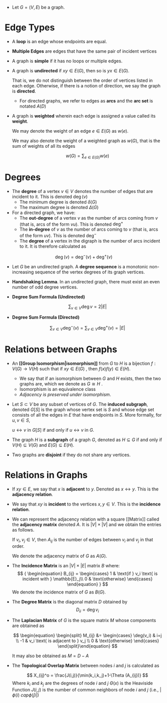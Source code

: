 * Let $G=(V,E)$ be a graph. 

# Edge Types
* A **loop** is an edge whose endpoints are equal.
* **Multiple Edges** are edges that have the same pair of incident vertices
* A graph is **simple** if it has no loops or multiple edges.

* A graph is **undirected** if $xy\in E(G)$, then so is $yx\in E(G)$. 
  
  That is, we do not distinguish between the order of vertices listed in each edge. Otherwise, if there is a notion of direction, we say the graph is **directed**.
	* For directed graphs, we refer to edges as **arcs** and the **arc set** is notated $A(D)$

* A graph is **weighted** wherein each edge is assigned a value called its **weight**. 
  
  We may denote the weight of an edge $e\in E(G)$ as $w(e)$. 
  
  We may also denote the weight of a weighted graph as $w(G)$, that is the sum of weights of all its edges 
  
  $$
  w(G)=\sum_{e\in E(G)}w(e)
  $$
# Degrees
* The **degree** of a vertex $v\in V$ denotes the number of edges that are incident to it. This is denoted $\deg(v)$
	* The minimum degree is denoted $\delta(G)$
	* The maximum degree is denoted $\Delta(G)$
* For a directed graph, we have: 
	* The **out-degree** of a vertex $v$ as the number of arcs coming from $v$ (that is, arcs of the form $vu$). This is denoted $\deg^+$
	* The **in-degree** of $v$ as the number of arcs coming to $v$ (that is, arcs of the form $uv$). This is denoted $\deg^-$
	* The **degree** of a vertex in the digraph is the number of arcs incident to it. It is therefore calculated as 

$$
\deg (v) = \text{deg}^-(v) + \text{deg}^+(v)
$$
* Let $G$ be an undirected graph. A **degree sequence** is a monotonic non-increasing sequence of the vertex degrees of its graph vertices.

* **Handshaking Lemma**. In an undirected graph, there must exist an even number of odd degree vertices.

* **Degree Sum Formula (Undirected)**
  
  $$
  \sum_{v\in V} \deg v = 2|E|
  $$

* **Degree Sum Formula (Directed)**
  
  $$
  \sum_{v\in V} \deg^{-}(v) = \sum_{v\in V} \deg^{+}(v) = |E|
  $$

# Relations between Graphs
* An **[[Group Isomorphism|isomorphism]]** from $G$ to $H$ is a bijection $f:V(G)\to V(H)$ such that if $xy\in E(G)$ , then $f(x)f(y)\in E(H)$. 
	* We say that if an isomorphism between $G$ and $H$ exists, then the two graphs are, which we denote as $G\cong H$ .
	* Isomorphism is an equivalence class
	* *Adjacency is preserved under isomorphism*.

* Let $S\subset V$ be any subset of vertices of $G$. The **induced subgraph**, denoted $G[S]$ is the graph whose vertex set is $S$ and whose edge set consists of all the edges in $E$ that have endpoints in $S$.  More formally, for $u,v\in S$, 
  
  $u\leftrightarrow v$ in $G[S]$ if and only if $u\leftrightarrow v$ in $G$.  

* The graph $H$ is a **subgraph** of a graph $G$, denoted as $H\subseteq G$ if and only if $V(H)\subseteq V(G)$ and $E(G)\subseteq E(H)$.


* Two graphs are **disjoint** if they do not share any vertices.

# Relations in Graphs
* If $xy\in E$, we say that $x$ is **adjacent** to $y$. Denoted as $x\leftrightarrow y$. This is the **adjacency relation**.
* We say that $xy$ is **incident** to the vertices $x,y\in V$. This is the **incidence relation**. 

* We can represent the adjacency relation with a square [[Matrix]] called the **adjacency matrix** denoted $A$. It is $|V| \times |V|$ and we obtain the entries as follows. 
  
  If $v_i,v_j\in V$, then $A_{ij}$ is the number of edges between $v_i$ and $v_j$ in that order.  
  
  We denote the adjacency matrix of $G$ as $A(G)$.

* The **Incidence Matrix** is an $|V|\times |E|$ matrix $B$ where: $$ {
\begin{equation}
B_{ij} = 
	\begin{cases}
		1 & \text{if } v_i \text{ is incident with } \mathbb{E}_j\\
		0 & \text{otherwise}
	\end{cases} 
\end{equation}
}
$$We denote the incidence matrix of $G$ as $B(G)$.

* The **Degree Matrix** is the diagonal matrix $D$ obtained by
  $$
  D_{ii}=\deg v_i
  $$

* The **Laplacian Matrix** of $G$ is the square matrix $M$ whose components are obtained as 
  
  $$
  \begin{equation} \begin{split}
  M_{ij} &= \begin{cases} 
  \deg(v_i) & i=j \\
  -1 & v_i \text{ is adjacent to } v_j \\
  0 & \text{otherwise}
  \end{cases}
  \end{split}\end{equation}
  $$
  
  It may also be obtained as $M=D-A$ 

* The **Topological Overlap Matrix** between nodes $i$ and $j$ is calculated as 
  
  $$
  X_{ij}^o = \frac{J(i,j)}{\min(k_i,k_j)+1-\Theta (A_{ij})}
  $$
  Where $k_i$ and $k_j$ are the degrees of node $i$ and $j$
  $\Theta(x)$ is the Heaviside Function
  $J(i,j)$ is the number of common neighbors of node $i$ and $j$ (i.e., $|\phi(i)\ cap \phi(j)|$) 


